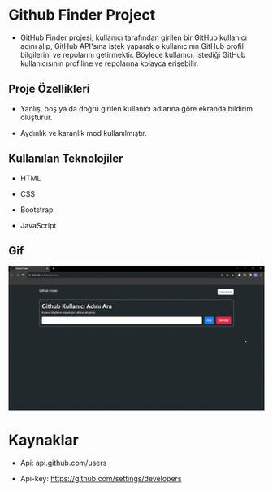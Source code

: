 # Github Finder Project

- GitHub Finder projesi, kullanıcı tarafından girilen bir GitHub kullanıcı adını alıp, GitHub API'sına istek yaparak o kullanıcının GitHub profil bilgilerini ve repolarını getirmektir. Böylece kullanıcı, istediği GitHub kullanıcısının profiline ve repolarına kolayca erişebilir.

## Proje Özellikleri

- Yanlış, boş ya da doğru girilen kullanıcı adlarına göre ekranda bildirim oluşturur.

- Aydınlık ve karanlık mod kullanılmıştır.

## Kullanılan Teknolojiler

- HTML

- CSS

- Bootstrap

- JavaScript

## Gif

<img src="screen.gif">

# Kaynaklar

- Api: api.github.com/users

- Api-key: https://github.com/settings/developers

